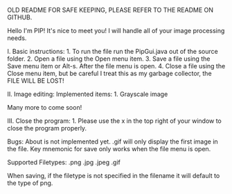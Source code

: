 OLD README FOR SAFE KEEPING, PLEASE REFER TO THE README ON GITHUB.

Hello I'm PIP! It's nice to meet you!
I will handle all of your image processing needs.

I. Basic instructions:
	1. To run the file run the PipGui.java out of the source folder.
	2. Open a file using the Open menu item.
	3. Save a file using the Save menu item or Alt-s. After the file menu is open.
	4. Close a file using the Close menu item, but be careful I treat this as my garbage collector, the FILE WILL BE LOST!
	
II. Image editing:
	Implemented items:
	1. Grayscale image
	
Many more to come soon!

III. Close the program:
	1. Please use the x in the top right of your window to close the program properly. 
	
Bugs:
	About is not implemented yet.
	.gif will only display the first image in the file.
	Key mnemonic for save only works when the file menu is open.
	
	
Supported Filetypes:
.png
.jpg
.jpeg
.gif

When saving, if the filetype is not specified in the filename it will default to the type of png.